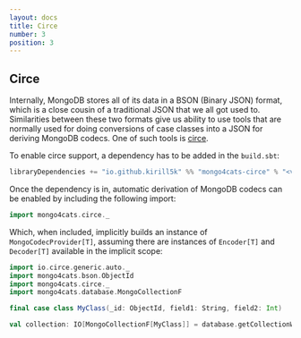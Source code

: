 ```yaml
---
layout: docs
title: Circe
number: 3
position: 3
---
```


## Circe

Internally, MongoDB stores all of its data in a BSON (Binary JSON) format, which is a close cousin of a traditional JSON that we all got used to.
Similarities between these two formats give us ability to use tools that are normally used for doing conversions of case classes into a JSON for deriving MongoDB codecs. One of such tools is [circe](https://circe.github.io/circe/).

To enable circe support, a dependency has to be added in the `build.sbt`:
```scala
libraryDependencies += "io.github.kirill5k" %% "mongo4cats-circe" % "<version>"
```
Once the dependency is in, automatic derivation of MongoDB codecs can be enabled by including the following import:
```scala
import mongo4cats.circe._
```
Which, when included, implicitly builds an instance of `MongoCodecProvider[T]`, 
assuming there are instances of `Encoder[T]` and `Decoder[T]` available in the implicit scope:
```scala
import io.circe.generic.auto._
import mongo4cats.bson.ObjectId
import mongo4cats.circe._
import mongo4cats.database.MongoCollectionF

final case class MyClass(_id: ObjectId, field1: String, field2: Int)

val collection: IO[MongoCollectionF[MyClass]] = database.getCollectionWithCodec[MyClass]("mycoll")
```